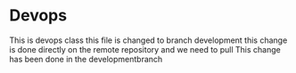 # Devops

This is devops class
this file is changed to branch development
this change is done directly on the remote repository and we need to pull
 This change has been done in the developmentbranch
